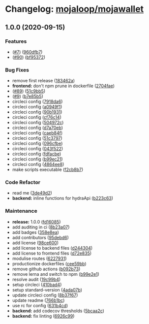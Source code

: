 # Changelog: [mojaloop/mojawallet](https://github.com/mojaloop/mojawallet)
## 1.0.0 (2020-09-15)


### Features

* ([#7](https://github.com/mojaloop/mojawallet/issues/7)) ([960dfb7](https://github.com/mojaloop/mojawallet/commit/960dfb7cfb4d95b11b69e7849591ae3c45140c16))
* ([#90](https://github.com/mojaloop/mojawallet/issues/90)) ([bf95372](https://github.com/mojaloop/mojawallet/commit/bf95372a27397a912f719916f1a53813bf623abd))


### Bug Fixes

* remove first release ([183462a](https://github.com/mojaloop/mojawallet/commit/183462a8eb52666cd87dbb2f0fa561eb366fb8b6))
* **frontend:** don't npm prune in dockerfile ([2704fae](https://github.com/mojaloop/mojawallet/commit/2704fae0136dd42e582eee2be522788969aabe7c))
* ([#89](https://github.com/mojaloop/mojawallet/issues/89)) ([51c9bb5](https://github.com/mojaloop/mojawallet/commit/51c9bb55356c3b79c7dfcb3f802545c0883440bf))
* ([#9](https://github.com/mojaloop/mojawallet/issues/9)) ([b7e85b5](https://github.com/mojaloop/mojawallet/commit/b7e85b5cceaf14ae8d888923ed03945c0c68e771))
* circleci config ([7918da6](https://github.com/mojaloop/mojawallet/commit/7918da6e214f9fbf7298dcf2607d1ce90965b885))
* circleci config ([a0949f1](https://github.com/mojaloop/mojawallet/commit/a0949f1bb7f3f5aadb1bfd82393489841ae7433f))
* circleci config ([90b1931](https://github.com/mojaloop/mojawallet/commit/90b1931a29fd1d3739a084b4f5fcf024a827fd5c))
* circleci config ([cf76c14](https://github.com/mojaloop/mojawallet/commit/cf76c14118fc12d9ab101221c5a76925fa6faf9d))
* circleci config ([504972c](https://github.com/mojaloop/mojawallet/commit/504972c0399df4326507d23ca2cfa24ef5cef030))
* circleci config ([d7a70eb](https://github.com/mojaloop/mojawallet/commit/d7a70eb2c0902bfed18a23dcac710dc8f45bd8ec))
* circleci config ([caeb84f](https://github.com/mojaloop/mojawallet/commit/caeb84f0825c8be2af1ca5b898387080f553864a))
* circleci config ([51c3797](https://github.com/mojaloop/mojawallet/commit/51c37972ad31cee4d04e857a53215e6d440d2930))
* circleci config ([096cfbe](https://github.com/mojaloop/mojawallet/commit/096cfbe03aae8680eec14b34a5bdb4f805a1786d))
* circleci config ([043f522](https://github.com/mojaloop/mojawallet/commit/043f5226d358d739c3ed2348437056545c0cdbfa))
* circleci config ([fdfacbe](https://github.com/mojaloop/mojawallet/commit/fdfacbe8d72e2ffc558f819b073a4e1adfc9f1d9))
* circleci config ([b99ec21](https://github.com/mojaloop/mojawallet/commit/b99ec216c26e0f1f24083c1cd63d43c00e8b707f))
* circleci config ([4864ee8](https://github.com/mojaloop/mojawallet/commit/4864ee8de9180bc1d709c5413cf37569c1724dd3))
* make scripts executable ([f2cb8b7](https://github.com/mojaloop/mojawallet/commit/f2cb8b7a04e6e538877a33a151cb978acdd1563f))


### Code Refactor

* read me ([3de49d2](https://github.com/mojaloop/mojawallet/commit/3de49d23a71ba62d63e74401aabe11ec4f45a097))
* **backend:** inline functions for hydraApi ([b223c63](https://github.com/mojaloop/mojawallet/commit/b223c63eead7f4b2443f4ff37dd47b91b21c2ae9))


### Maintenance

* **release:** 1.0.0 ([fd16085](https://github.com/mojaloop/mojawallet/commit/fd16085f37b068e26636ced70df79509176a8814))
* add auditing in ci ([8b23a07](https://github.com/mojaloop/mojawallet/commit/8b23a07240d9c6081e9612be17c0c846df0ff05a))
* add badges ([358e8ea](https://github.com/mojaloop/mojawallet/commit/358e8eaf8dc2386208a7dfec303ee2a0a1ea12c5))
* add contributors ([95debd6](https://github.com/mojaloop/mojawallet/commit/95debd6c22d2dd9e1bed11bba29cc45975d0b18a))
* add license ([98ce600](https://github.com/mojaloop/mojawallet/commit/98ce60087c46846aae2af41fc96d4dce62d41f07))
* add license to backend files ([d244304](https://github.com/mojaloop/mojawallet/commit/d244304ad5976249f5ca9e785f7d1bd5da355afd))
* add license to frontend files ([d72e835](https://github.com/mojaloop/mojawallet/commit/d72e83560418d99eb2d43870f04a8f690d163953))
* modulise routes ([6227931](https://github.com/mojaloop/mojawallet/commit/62279311c5cd248d8eec50ef837654a3b5bc313f))
* productionize dockerfiles ([cee59bb](https://github.com/mojaloop/mojawallet/commit/cee59bbd822d788d3cc1e77a3e9811ba96257b5f))
* remove github actions ([b092b73](https://github.com/mojaloop/mojawallet/commit/b092b73f91386be3b839790aa568a7c192a06bbe))
* remove lerna and switch to npm ([b99e2e1](https://github.com/mojaloop/mojawallet/commit/b99e2e113020fc5d88eba3e817445d5aa1dda378))
* resolve audit ([19c99b4](https://github.com/mojaloop/mojawallet/commit/19c99b4f161503c995e24b5c1c7305a3f5fc19a2))
* setup circleci ([410bad4](https://github.com/mojaloop/mojawallet/commit/410bad46ea0d4e687946f961f4c0edb91db0d0fb))
* setup standard-version ([4ada07b](https://github.com/mojaloop/mojawallet/commit/4ada07b9a2f1775ec3998c9043a3db82a78b165a))
* update circleci config ([8b37f67](https://github.com/mojaloop/mojawallet/commit/8b37f6701c281dee34f993969cf0886f0820b592))
* update readme ([766b1bc](https://github.com/mojaloop/mojawallet/commit/766b1bc280ae86224a535eba4b761725eea3aa91))
* use rc for config ([631b4cd](https://github.com/mojaloop/mojawallet/commit/631b4cde50da56f21d9c2fa05a2147205bf1a443))
* **backend:** add codecov thresholds ([5bcaa2c](https://github.com/mojaloop/mojawallet/commit/5bcaa2cbb15a2d6a0d771297ed57816f2446c81b))
* **backend:** fix linting ([6926c99](https://github.com/mojaloop/mojawallet/commit/6926c995dbf79813f4bd7d99774d96dc068eeebc))
